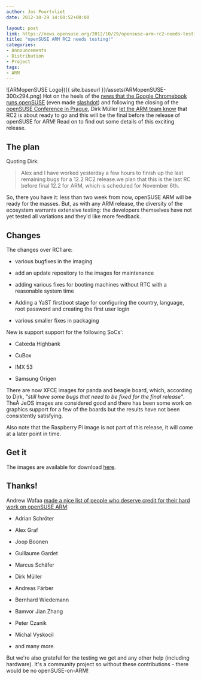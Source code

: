 ```yaml
---
author: Jos Poortvliet
date: 2012-10-29 14:00:52+00:00

layout: post
link: https://news.opensuse.org/2012/10/29/opensuse-arm-rc2-needs-testing/
title: "openSUSE ARM RC2 needs testing!"
categories:
- Announcements
- Distribution
- Project
tags:
- ARM
---
```

![ARMopenSUSE Logo]({{ site.baseurl }}/assets/ARMopenSUSE-300x294.png) Hot on the heels of the [news that the Google Chromebook runs openSUSE](http://andrew.wafaa.eu/blog/geeko-goes-chrome/) (even made [slashdot](http://hardware.slashdot.org/story/12/10/25/1941225/developer-gets-opensuse-running-on-249-google-chromebook)) and following the closing of the [openSUSE Conference in Prague](http://conference.opensuse.org), Dirk Müller [let the ARM team know](http://lists.opensuse.org/opensuse-arm/2012-10/msg00184.html) that RC2 is about ready to go and this will be the final before the release of openSUSE for ARM! Read on to find out some details of this exciting release.

<!-- more -->


## The plan


Quoting Dirk:


<blockquote>Alex and I have worked yesterday a few hours to finish up the last remaining bugs for a 12.2 RC2 release.we plan that this is the last RC before final 12.2 for ARM, which is scheduled for November 6th.</blockquote>


So, there you have it: less than two week from now, openSUSE ARM will be ready for the masses. But, as with any ARM release, the diversity of the ecosystem warrants extensive testing: the developers themselves have not yet tested all variations and they'd like more feedback.


## Changes


The changes over RC1 are:



	
  * various bugfixes in the imaging

	
  * add an update repository to the images for maintenance

	
  * adding various fixes for booting machines without RTC with a reasonable system time

	
  * Adding a YaST firstboot stage for configuring the country, language, root password and creating the first user login

	
  * various smaller fixes in packaging


New is support support for the following SoCs':

	
  * Calxeda Highbank

	
  * CuBox

	
  * IMX 53

	
  * Samsung Origen


There are now XFCE images for panda and beagle board, which, according to Dirk, _"still have some bugs that need to be fixed for the final release"_. TheÂ JeOS images are considered good and there has been some work on graphics support for a few of the boards but the results have not been consistently satisfying.

Also note that the Raspberry Pi image is not part of this release, it will come at a later point in time.


## Get it


The images are available for download [here](http://download.opensuse.org/ports/armv7hl/distribution/12.2-RC2/).


## Thanks!


Andrew Wafaa [made a nice list of people who deserve credit for their hard work on openSUSE ARM](http://andrew.wafaa.eu/blog/clarification-credits-for-opensuse-on-arm-chromebooks/):



	
  * Adrian Schröter

	
  * Alex Graf

	
  * Joop Boonen

	
  * Guillaume Gardet

	
  * Marcus Schäfer

	
  * Dirk Müller

	
  * Andreas Färber

	
  * Bernhard Wiedemann

	
  * Bamvor Jian Zhang

	
  * Peter Czanik

	
  * Michal Vyskocil

	
  * and many more.


But we're also grateful for the testing we get and any other help (including hardware). It's a community project so without these contributions - there would be no openSUSE-on-ARM!		
